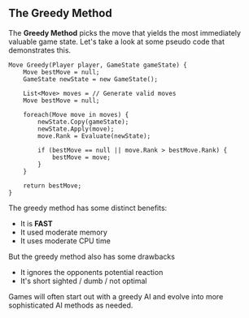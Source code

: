 ## The Greedy Method

The __Greedy Method__ picks the move that yields the most immediately valuable game state. Let's take a look at some pseudo code that demonstrates this.

```
Move Greedy(Player player, GameState gameState) {
    Move bestMove = null;
    GameState newState = new GameState();
    
    List<Move> moves = // Generate valid moves
    Move bestMove = null;
    
    foreach(Move move in moves) {
        newState.Copy(gameState);
        newState.Apply(move);
        move.Rank = Evaluate(newState);
        
        if (bestMove == null || move.Rank > bestMove.Rank) {
            bestMove = move;
        }
    }
    
    return bestMove;
}
```

The greedy method has some distinct benefits:

* It is __FAST__
* It used moderate memory
* It uses moderate CPU time

But the greedy method also has some drawbacks

* It ignores the opponents potential reaction
* It's short sighted / dumb / not optimal

Games will often start out with a greedy AI and evolve into more sophisticated AI methods as needed.